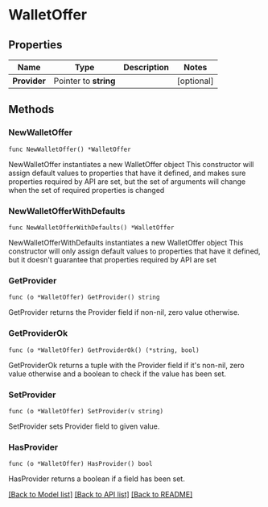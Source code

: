 # WalletOffer

## Properties

Name | Type | Description | Notes
------------ | ------------- | ------------- | -------------
**Provider** | Pointer to **string** |  | [optional] 

## Methods

### NewWalletOffer

`func NewWalletOffer() *WalletOffer`

NewWalletOffer instantiates a new WalletOffer object
This constructor will assign default values to properties that have it defined,
and makes sure properties required by API are set, but the set of arguments
will change when the set of required properties is changed

### NewWalletOfferWithDefaults

`func NewWalletOfferWithDefaults() *WalletOffer`

NewWalletOfferWithDefaults instantiates a new WalletOffer object
This constructor will only assign default values to properties that have it defined,
but it doesn't guarantee that properties required by API are set

### GetProvider

`func (o *WalletOffer) GetProvider() string`

GetProvider returns the Provider field if non-nil, zero value otherwise.

### GetProviderOk

`func (o *WalletOffer) GetProviderOk() (*string, bool)`

GetProviderOk returns a tuple with the Provider field if it's non-nil, zero value otherwise
and a boolean to check if the value has been set.

### SetProvider

`func (o *WalletOffer) SetProvider(v string)`

SetProvider sets Provider field to given value.

### HasProvider

`func (o *WalletOffer) HasProvider() bool`

HasProvider returns a boolean if a field has been set.


[[Back to Model list]](../README.md#documentation-for-models) [[Back to API list]](../README.md#documentation-for-api-endpoints) [[Back to README]](../README.md)


